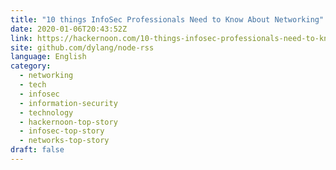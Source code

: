 ```yaml
---
title: "10 things InfoSec Professionals Need to Know About Networking"
date: 2020-01-06T20:43:52Z
link: https://hackernoon.com/10-things-infosec-professionals-need-to-know-about-networking-d159946efc93?source=rss&utm_medium=RSS&utm_source=news.12bit.vn
site: github.com/dylang/node-rss
language: English
category:
  - networking
  - tech
  - infosec
  - information-security
  - technology
  - hackernoon-top-story
  - infosec-top-story
  - networks-top-story
draft: false
---
```

